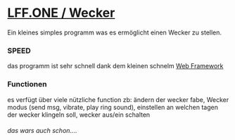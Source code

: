 # [LFF.ONE / Wecker](https://lff.one/Wecker)
Ein kleines simples programm was es ermöglicht einen Wecker zu stellen.

### SPEED
das programm ist sehr schnell dank dem kleinen schnelm [Web Framework](https://github.com/L3P3/lui)

### Functionen
es verfügt über viele nützliche function zb:
ändern der wecker fabe,
Wecker modus (send msg, vibrate, play ring sound),
einstellen an welchen tagen der wecker klingeln soll,
wecker aus/ein schalten

###### das wars auch schon....
